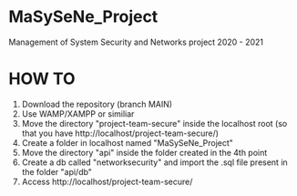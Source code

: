 # MaSySeNe_Project

Management of System Security and Networks project 2020 - 2021

# HOW TO

1. Download the repository (branch MAIN)
2. Use WAMP/XAMPP or similiar
3. Move the directory "project-team-secure" inside the localhost root (so that you have http://localhost/project-team-secure/)
4. Create a folder in localhost named "MaSySeNe_Project"
5. Move the directory "api" inside the folder created in the 4th point
6. Create a db called "networksecurity" and import the .sql file present in the folder "api/db"
7. Access http://localhost/project-team-secure/
